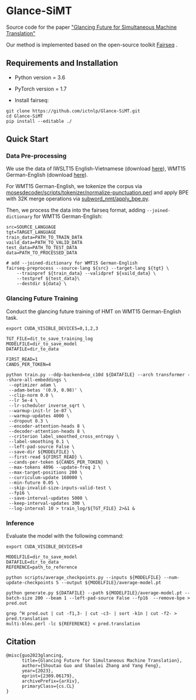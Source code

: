 # Glance-SiMT
Source code for the paper ["Glancing Future for Simultaneous Machine Translation"](https://arxiv.org/abs/2309.06179)

Our method is implemented based on the open-source toolkit [Fairseq](https://github.com/facebookresearch/fairseq) .

## Requirements and Installation

* Python version = 3.6

* PyTorch version = 1.7

* Install fairseq:

```
git clone https://github.com/ictnlp/Glance-SiMT.git
cd Glance-SiMT
pip install --editable ./
```

## Quick Start

### Data Pre-processing

We use the data of IWSLT15 English-Vietnamese (download [here](https://nlp.stanford.edu/projects/nmt/)), WMT15 German-English (download [here](www.statmt.org/wmt15)).

For WMT15 German-English, we tokenize the corpus via [mosesdecoder/scripts/tokenizer/normalize-punctuation.perl](https://github.com/moses-smt/mosesdecoder) and apply BPE with 32K merge operations via [subword_nmt/apply_bpe.py](https://github.com/rsennrich/subword-nmt).

Then, we process the data into the fairseq format, adding ```--joined-dictionary``` for WMT15 German-English:

```
src=SOURCE_LANGUAGE
tgt=TARGET_LANGUAGE
train_data=PATH_TO_TRAIN_DATA
vaild_data=PATH_TO_VALID_DATA
test_data=PATH_TO_TEST_DATA
data=PATH_TO_PROCESSED_DATA

# add --joined-dictionary for WMT15 German-English
fairseq-preprocess --source-lang ${src} --target-lang ${tgt} \
    --trainpref ${train_data} --validpref ${vaild_data} \
    --testpref ${test_data}\
    --destdir ${data} \
```

### Glancing Future Training

Conduct the glancing future training of HMT on WMT15 German-English task.

```
export CUDA_VISIBLE_DEVICES=0,1,2,3

TGT_FILE=dit_to_save_training_log
MODELFILE=dir_to_save_model
DATAFILE=dir_to_data

FIRST_READ=1
CANDS_PER_TOKEN=4

python train.py --ddp-backend=no_c10d ${DATAFILE} --arch transformer --share-all-embeddings \
 --optimizer adam \
 --adam-betas '(0.9, 0.98)' \
 --clip-norm 0.0 \
 --lr 5e-4 \
 --lr-scheduler inverse_sqrt \
 --warmup-init-lr 1e-07 \
 --warmup-updates 4000 \
 --dropout 0.3 \
 --encoder-attention-heads 8 \
 --decoder-attention-heads 8 \
 --criterion label_smoothed_cross_entropy \
 --label-smoothing 0.1 \
 --left-pad-source False \
 --save-dir ${MODELFILE} \
 --first-read ${FIRST_READ} \
 --cands-per-token ${CANDS_PER_TOKEN} \
 --max-tokens 4096 --update-freq 2 \
 --max-target-positions 200 \
 --curriculum-update 160000 \
 --min-future 0.05 \
 --skip-invalid-size-inputs-valid-test \
 --fp16 \
 --save-interval-updates 5000 \
 --keep-interval-updates 300 \
 --log-interval 10 > train_log/${TGT_FILE} 2>&1 &
```

### Inference
Evaluate the model with the following command:

```
export CUDA_VISIBLE_DEVICES=0

MODELFILE=dir_to_save_model
DATAFILE=dir_to_data
REFERENCE=path_to_reference

python scripts/average_checkpoints.py --inputs ${MODELFILE} --num-update-checkpoints 5 --output ${MODELFILE}/average-model.pt 

python generate.py ${DATAFILE} --path ${MODELFILE}/average-model.pt --batch-size 200 --beam 1 --left-pad-source False --fp16  --remove-bpe > pred.out

grep ^H pred.out | cut -f1,3- | cut -c3- | sort -k1n | cut -f2- > pred.translation
multi-bleu.perl -lc ${REFERENCE} < pred.translation

```


## Citation
```
@misc{guo2023glancing,
      title={Glancing Future for Simultaneous Machine Translation}, 
      author={Shoutao Guo and Shaolei Zhang and Yang Feng},
      year={2023},
      eprint={2309.06179},
      archivePrefix={arXiv},
      primaryClass={cs.CL}
}
```
